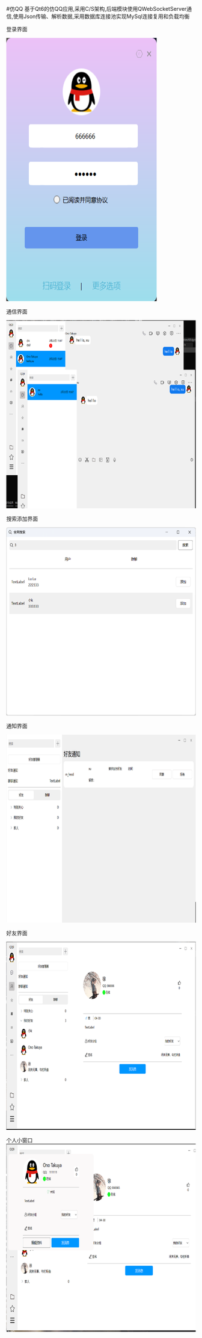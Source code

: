 #仿QQ
基于Qt6的仿QQ应用,采用C/S架构,后端模块使用QWebSocketServer通信,使用Json传输、解析数据,采用数据库连接池实现MySql连接复用和负载均衡

登录界面

<img src="ResultPicture/login.png" alt="Example Image" width="400" height="700">

通信界面

<img src="ResultPicture/communication.png" alt="Example Image" width="700" height="500">

搜索添加界面

<img src="ResultPicture/add.png" alt="Example Image" width="700" height="500">

通知界面

<img src="ResultPicture/notice.png" alt="Example Image" width="700" height="500">

好友界面

<img src="ResultPicture/contact.png" alt="Example Image" width="700" height="500">

个人小窗口
<img src="ResultPicture/personMessage.png" alt="Example Image" width="700" height="500">
